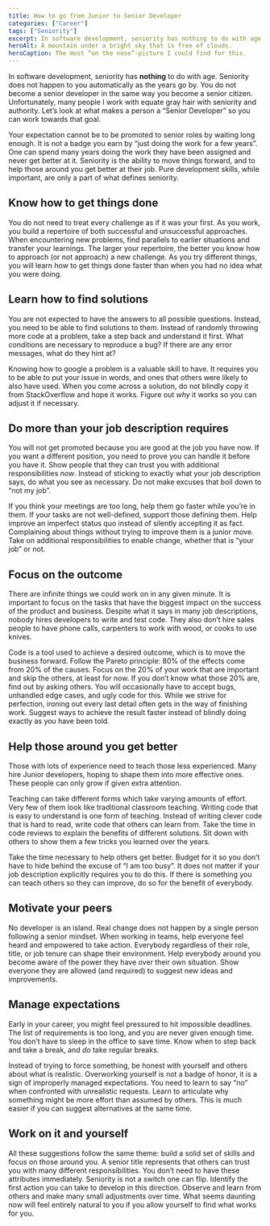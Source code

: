 ```yaml
---
title: How to go from Junior to Senior Developer
categories: ["Career"]
tags: ["Seniority"]
excerpt: In software development, seniority has nothing to do with age. When can someone be considered “senior”?
heroAlt: A mountain under a bright sky that is free of clouds.
heroCaption: The most “on the nose”-picture I could find for this.
---
```

In software development, seniority has **nothing** to do with age. Seniority does not happen to you automatically as the years go by. You do not become a senior developer in the same way you become a senior citizen. Unfortunately, many people I work with equate gray hair with seniority and authority. Let’s look at what makes a person a “Senior Developer” so you can work towards that goal.

Your expectation cannot be to be promoted to senior roles by waiting long enough. It is not a badge you earn by “just doing the work for a few years”. One can spend many years doing the work they have been assigned and never get better at it. Seniority is the ability to move things forward, and to help those around you get better at their job. Pure development skills, while important, are only a part of what defines seniority.

## Know how to get things done

You do not need to treat every challenge as if it was your first. As you work, you build a repertoire of both successful and unsuccessful approaches. When encountering new problems, find parallels to earlier situations and transfer your learnings. The larger your repertoire, the better you know how to approach (or not approach) a new challenge. As you try different things, you will learn how to get things done faster than when you had no idea what you were doing.

## Learn how to find solutions

You are not expected to have the answers to all possible questions. Instead, you need to be able to find solutions to them. Instead of randomly throwing more code at a problem, take a step back and understand it first. What conditions are necessary to reproduce a bug? If there are any error messages, what do they hint at?

Knowing how to google a problem is a valuable skill to have. It requires you to be able to put your issue in words, and ones that others were likely to also have used. When you come across a solution, do not blindly copy it from StackOverflow and hope it works. Figure out _why_ it works so you can adjust it if necessary.

## Do more than your job description requires

You will not get promoted because you are good at the job you have now. If you want a different position, you need to prove you can handle it before you have it. Show people that they can trust you with additional responsibilities _now_. Instead of sticking to exactly what your job description says, do what you see as necessary. Do not make excuses that boil down to “not my job”.

If you think your meetings are too long, help them go faster while you’re in them. If your tasks are not well-defined, support those defining them. Help improve an imperfect status quo instead of silently accepting it as fact. Complaining about things without trying to improve them is a junior move. Take on additional responsibilities to enable change, whether that is “your job” or not.

## Focus on the outcome

There are infinite things we could work on in any given minute. It is important to focus on the tasks that have the biggest impact on the success of the product and business. Despite what it says in many job descriptions, nobody hires developers to write and test code. They also don’t hire sales people to have phone calls, carpenters to work with wood, or cooks to use knives.

Code is a tool used to achieve a desired outcome, which is to move the business forward. Follow the Pareto principle: 80% of the effects come from 20% of the causes. Focus on the 20% of your work that are important and skip the others, at least for now. If you don’t know what those 20% are, find out by asking others. You will occasionally have to accept bugs, unhandled edge cases, and ugly code for this. While we strive for perfection, ironing out every last detail often gets in the way of finishing work. Suggest ways to achieve the result faster instead of blindly doing exactly as you have been told.

## Help those around you get better

Those with lots of experience need to teach those less experienced. Many hire Junior developers, hoping to shape them into more effective ones. These people can only grow if given extra attention.

Teaching can take different forms which take varying amounts of effort. Very few of them look like traditional classroom teaching. Writing code that is easy to understand is one form of teaching. Instead of writing clever code that is hard to read, write code that others can learn from. Take the time in code reviews to explain the benefits of different solutions. Sit down with others to show them a few tricks you learned over the years.

Take the time necessary to help others get better. Budget for it so you don’t have to hide behind the excuse of “I am too busy”. It does not matter if your job description explicitly requires you to do this. If there is something you can teach others so they can improve, do so for the benefit of everybody.

## Motivate your peers

No developer is an island. Real change does not happen by a single person following a senior mindset. When working in teams, help everyone feel heard and empowered to take action. Everybody regardless of their role, title, or job tenure can shape their environment. Help everybody around you become aware of the power they have over their own situation. Show everyone they are allowed (and required) to suggest new ideas and improvements.

## Manage expectations

Early in your career, you might feel pressured to hit impossible deadlines. The list of requirements is too long, and you are never given enough time. You don’t have to sleep in the office to save time. Know when to step back and take a break, and _do_ take regular breaks.

Instead of trying to force something, be honest with yourself and others about what is realistic. Overworking yourself is not a badge of honor, it is a sign of improperly managed expectations. You need to learn to say “no” when confronted with unrealistic requests. Learn to articulate why something might be more effort than assumed by others. This is much easier if you can suggest alternatives at the same time.

## Work on it and yourself

All these suggestions follow the same theme: build a solid set of skills and focus on those around you. A senior title represents that others can trust you with many different responsibilities. You don’t need to have these attributes immediately. Seniority is not a switch one can flip. Identify the first action you can take to develop in this direction. Observe and learn from others and make many small adjustments over time. What seems daunting now will feel entirely natural to you if you allow yourself to find what works for you.
